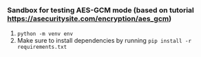 ### Sandbox for testing AES-GCM mode (based on tutorial https://asecuritysite.com/encryption/aes_gcm)

1. `python -m venv env`
2. Make sure to install dependencies by running `pip install -r requirements.txt`
